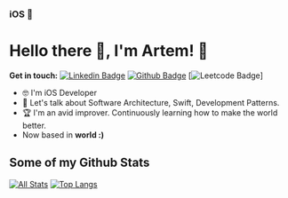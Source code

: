 ### iOS 📱

# Hello there 👋, I'm Artem! 🦦

**Get in touch:**
[![Linkedin Badge](https://img.shields.io/badge/-ArtemUstinov-0072b1?style=flat&logo=Linkedin&logoColor=white&link=https://www.linkedin.com/in/ArtemUstinov/)](https://www.linkedin.com/in/ArtemUstinov/) [![Github Badge](https://img.shields.io/badge/-ArtemUstinov-grey?style=flat&logo=github&logoColor=white&link=https://github.com/ArtemUstinov/)](https://www.github.com/ArtemUstinov/) [![Leetcode Badge](https://img.shields.io/badge/-ArtemUstinov-grey?style=flat&logo=leetcode&link=https://www.leetcode.com/Athleteg/)]

<!-- ![universe-frame](https://i.giphy.com/media/J39gurpvL7SHpnTTJB/giphy.webp "Universe Big Bang") -->

<!--
**pedes/pedes** is a ✨ _special_ ✨ repository because its `README.md` (this file) appears on your GitHub profile.

Here are some ideas to get you started:

- 🔭 I’m currently working on ...
- 🌱 I’m currently learning ...
- 👯 I’m looking to collaborate on ...
- 🤔 I’m looking for help with ...
- 💬 Ask me about ...
- 📫 How to reach me: ...
- 😄 Pronouns: ...
- ⚡ Fun fact: ...
-->

<!-- - 📫 Let's get social: <a href="https://www.linkedin.com/in/artem-ustinov-3094bb1b4/"> <img src="https://img.shields.io/badge/-LinkedIn-%233781da" alt="LinkedIn"/></a>   -->

- 🤓 I'm iOS Developer
- 💬 Let's talk about Software Architecture, Swift, Development Patterns.
- 🏆 I'm an avid improver. Continuously learning how to make the world better.
- Now based in **world :)** 

## Some of my Github Stats
[![All Stats](https://github-readme-stats-axpwmfcg3.vercel.app/api?username=ArtemUstinov&show_icons=true&include_all_commits=true&count_private=true&hide=contribs)](https://github.com/ArtemUstinov/github-readme-stats)
[![Top Langs](https://github-readme-stats-axpwmfcg3.vercel.app/api/top-langs/?username=ArtemUstinov&layout=compact)](https://github.com/ArtemUstinov/github-readme-stats)


<!--![Pedes's github stats](https://github-readme-stats.vercel.app/api?username=ArtemUstinov) -->





<!--
**ArtemUstinov/ArtemUstinov** is a ✨ _special_ ✨ repository because its `README.md` (this file) appears on your GitHub profile.

